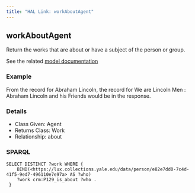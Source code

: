 ```yaml
---
title: "HAL Link: workAboutAgent"
---
```


## workAboutAgent

Return the works that are about or have a subject of the person or group.

See the related [model documentation](/model/object/aboutness/#subject)

### Example

From the record for Abraham Lincoln, the record for We are Lincoln Men : Abraham Lincoln and his Friends would be in the response.


### Details

* Class Given: Agent
* Returns Class: Work
* Relationship: about


### SPARQL
```
SELECT DISTINCT ?work WHERE {
    BIND(<https://lux.collections.yale.edu/data/person/e82e7dd0-7c4d-41f5-9ed7-496110e7e97a> AS ?who)
    ?work crm:P129_is_about ?who .
 } 
```

